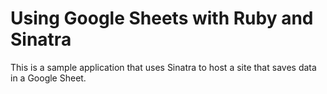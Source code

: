 # Using Google Sheets with Ruby and Sinatra

This is a sample application that uses Sinatra to host a site that saves data in a Google Sheet.

